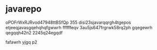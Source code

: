 # javarepo
oPOFrWxRJRvod47948ttBSfQp
355
disi23sjavarqqrgh4tgepos
etjeeqjavasgqehqhqfgwwrh
ffffffeqv
3au5js647frgrwk58rq2рh
gqegewrh
qegqqh42п2
2245q24egqdf

fafawrh
yjgq
р2
